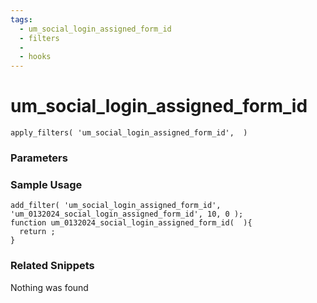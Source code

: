 ```yaml
---
tags: 
  - um_social_login_assigned_form_id
  - filters
  - 
  - hooks
---
```

# um\_social\_login\_assigned\_form\_id

``` php:no-line-numbers
apply_filters( 'um_social_login_assigned_form_id',  )
```
<div class='hook-sep'></div>

### Parameters

<div class='hook-sep'></div>



### Sample Usage

``` php:no-line-numbers
add_filter( 'um_social_login_assigned_form_id', 'um_0132024_social_login_assigned_form_id', 10, 0 );
function um_0132024_social_login_assigned_form_id(  ){
  return ;
}
```
<div class='hook-sep'></div>



### Related Snippets

Nothing was found

